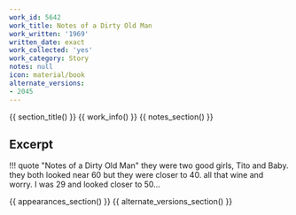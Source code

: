 ```yaml
---
work_id: 5642
work_title: Notes of a Dirty Old Man
work_written: '1969'
written_date: exact
work_collected: 'yes'
work_category: Story
notes: null
icon: material/book
alternate_versions:
- 2045
---
```


{{ section_title() }}
{{ work_info() }}
{{ notes_section() }}
## Excerpt
!!! quote "Notes of a Dirty Old Man"
    they were two good girls, Tito and Baby. they both looked near 60 but they were closer to 40. all that wine and worry. I was 29 and looked closer to 50...

{{ appearances_section() }}
{{ alternate_versions_section() }}